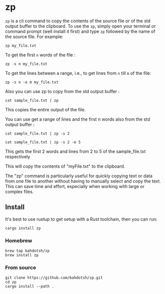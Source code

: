 # zp

`zp` is a cli command to copy the contents of the source file or of the std output buffer to the clipboard. To use the `zp`, simply open your terminal or command prompt (well install it first) and type `zp` followed by the name of the source file. For example:

```
zp my_file.txt
```

To get the first `n` words of the  file : 
```
zp -s n my_file.txt 
```
To get the lines between a range, i.e., to get lines from `n` till `m` of the file:
```
zp -s n -e m my_file.txt 
```
Also you can use zp to copy from the std output buffer : 
```
cat sample_file.txt | zp 
```
This copies the entire output of the file.

You can use get a range of lines and the first n words also from the std output buffer :
```
cat sample_file.txt | zp -s 2

cat sample_file.txt | zp -s 2 -e 5
```

This gets the first 2 words and lines from 2 to 5 of the sample_file.txt respectively

This will copy the contents of "myFile.txt" to the clipboard.

The "zp" command is particularly useful for quickly copying text or data from one file to another without having to manually select and copy the text. This can save time and effort, especially when working with large or complex files.

## Install

It's best to use rustup to get setup with a Rust toolchain, then you can run:

`cargo install zp`

### Homebrew
```
brew tap bahdotsh/zp
brew install zp
```

### From source
```
git clone https://github.com/bahdotsh/zp.git
cd zp
cargo install --path .
```
